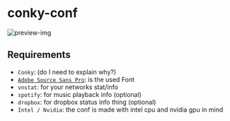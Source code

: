 # conky-conf
![preview-img](http://i.imgur.com/gYZy033.png)

## Requirements
* `Conky`: (do I need to explain why?)
* [`Adobe Source Sans Pro`](http://adobe-fonts.github.io/source-sans-pro/): is the used Font
* `vnstat`: for your networks stat/info
* `spotify`: for music playback info (optional)
* `dropbox`: for dropbox status info thing (optional)
* `Intel / Nvidia`: the conf is made with intel cpu and nvidia gpu in mind

